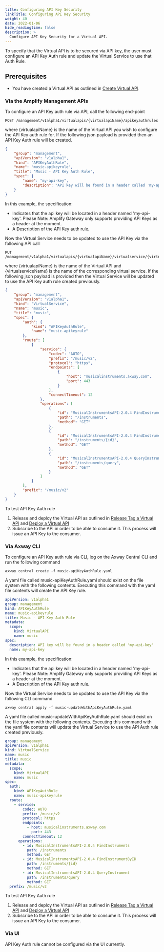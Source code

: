 ```yaml
---
title: Configuring API Key Security
linkTitle: Configuring API Key Security
weight: 40
date: 2022-01-06
hide_readingtime: false
description: >
  Configure API Key Security for a Virtual API.
---
```


To specify that the Virtual API is to be secured via API key, the user must configure an API Key Auth rule and update the Virtual Service to use that Auth Rule.

## Prerequisites

* You have created a Virtual API as outlined in [Create Virtual API](/docs/usage/create/index.html).

### Via the Amplify Management APIs

To configure an API Key auth rule via API, call the following end-point

    POST /management/v1alpha1/virtualapis/{virtualapiName}/apikeyauthrules

where {virtualapiName} is the name of the Virtual API you wish to configure the API Key auth rule for. If the following json payload is provided then an API Key Auth rule will be created. 

```json
{
    "group": "management",
    "apiVersion": "v1alpha1",
    "kind": "APIKeyAuthRule",
    "name": "music-apikeyrule",
    "title": "Music - API Key Auth Rule",
    "spec": {
        "name": "my-api-key",
        "description": "API key will be found in a header called 'my-api-key'"
    }
}
```
In this example, the specification:

* Indicates that the api key will be located in a header named 'my-api-key'. Please Note: Amplify Gateway only supports providing API Keys as a header at the moment.
* A Description of the API Key auth rule. 

Now the Virtual Service needs to be updated to use the API Key via the following API call

    PUT /management/v1alpha1/virtualapis/{virtualapiName}/virtualservice/{virtualserviceName}

where {virtualapiName} is the name of the Virtual API and {virtualserviceName} is the name of the corresponding virtual service. If the following json payload is provided then the Virtual Service will be updated to use the API Key auth rule created previously.

```json
{
    "group": "management",
    "apiVersion": "v1alpha1",
    "kind": "VirtualService",
    "name": "music",
    "title": "music",
    "spec": {
        "auth": {
            "kind": "APIKeyAuthRule",
            "name": "music-apikeyrule"
        },
        "route": [
            {
                "service": {
                    "codec": "AUTO",
                    "prefix": "/music/v2",
                    "protocol": "https",
                    "endpoints": [
                        {
                            "host": "musicalinstruments.axway.com",
                            "port": 443
                        }
                    ],
                    "connectTimeout": 12
                },
                "operations": [
                    {
                        "id": "MusicalInstrumentsAPI-2.0.4 FindInstruments",
                        "path": "/instruments",
                        "method": "GET"
                    },
                    {
                        "id": "MusicalInstrumentsAPI-2.0.4 FindInstrumentByID",
                        "path": "/instruments/{id}",
                        "method": "GET"
                    },
                    {
                        "id": "MusicalInstrumentsAPI-2.0.4 QueryInstrument",
                        "path": "/instruments/query",
                        "method": "GET"
                    }
                ]
            }
        ],
        "prefix": "/music/v2"
    }
}
```

To test API Key Auth rule

1. Release and deploy the Virtual API as outlined in [Release Tag a Virtual API](/docs/usage/ReleaseTag/index.html) and [Deploy a Virtual API](/docs/usage/Deploy/index.html)
2. Subscribe to the API in order to be able to consume it. This process will issue an API Key to the consumer. 

### Via Axway CLI

To configure an API Key auth rule via CLI, log on the Axway Central CLI and run the following command

    axway central create -f music-apiKeyAuthRule.yaml

A yaml file called music-apiKeyAuthRule.yaml should exist on the file system with the following contents. Executing this command with the yaml file contents will create the API Key rule.

```yaml
apiVersion: v1alpha1
group: management
kind: APIKeyAuthRule
name: music-apikeyrule
title: Music - API Key Auth Rule
metadata:
  scope:
    kind: VirtualAPI
    name: music
spec:
  description: API key will be found in a header called 'my-api-key'
  name: my-api-key
```
In this example, the specification:

* Indicates that the api key will be located in a header named 'my-api-key'. Please Note: Amplify Gateway only supports providing API Keys as a header at the moment.
* A Description of the API Key auth rule. 

Now the Virtual Service needs to be updated to use the API Key via the following CLI command

    axway central apply -f music-updateWithApiKeyAuthRule.yaml

A yaml file called music-updateWithApiKeyAuthRule.yaml should exist on the file system with the following contents. Executing this command with the yaml file contents will update the Virtual Service to use the API Auth rule created previously.

```yaml
group: management
apiVersion: v1alpha1
kind: VirtualService
name: music
title: music
metadata:
  scope:
    kind: VirtualAPI
    name: music
spec:
  auth:
    kind: APIKeyAuthRule
    name: music-apikeyrule
  route:
    - service:
        codec: AUTO
        prefix: /music/v2
        protocol: https
        endpoints:
          - host: musicalinstruments.axway.com
            port: 443
        connectTimeout: 12
      operations:
        - id: MusicalInstrumentsAPI-2.0.4 FindInstruments
          path: /instruments
          method: GET
        - id: MusicalInstrumentsAPI-2.0.4 FindInstrumentByID
          path: /instruments/{id}
          method: GET
        - id: MusicalInstrumentsAPI-2.0.4 QueryInstrument
          path: /instruments/query
          method: GET
  prefix: /music/v2
```

To test API Key Auth rule

1. Release and deploy the Virtual API as outlined in [Release Tag a Virtual API](/docs/usage/ReleaseTag/index.html) and [Deploy a Virtual API](/docs/usage/Deploy/index.html)
2. Subscribe to the API in order to be able to consume it. This process will issue an API Key to the consumer. 

### Via UI

API Key Auth rule cannot be configured via the UI currently.